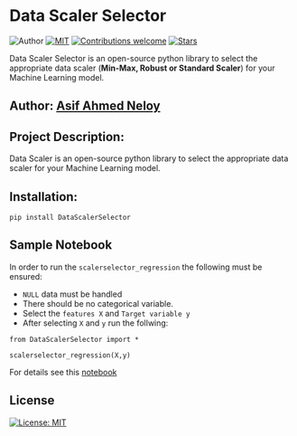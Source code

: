 # Data Scaler Selector
![Author](https://img.shields.io/badge/author-aaneloy-blue)
[![MIT](https://img.shields.io/badge/license-MIT-5eba00.svg)](https://github.com/aaneloy/scaler_selector/blob/main/LICENSE.txt)
[![Contributions welcome](https://img.shields.io/badge/contributions-welcome-brightgreen.svg?style=flat)](https://github.com/aaneloy/scaler_selector)
[![Stars](https://img.shields.io/github/stars/aaneloy/data-scaler.svg?style=social)](https://github.com/aaneloy/data-scaler/stargazers)

Data Scaler Selector is an open-source python library to select the appropriate data scaler (**Min-Max, Robust or Standard Scaler**) for your Machine Learning model.


## Author: [Asif Ahmed Neloy](https://aaneloy.netlify.app/)

## Project Description:
Data Scaler is an open-source python library to select the appropriate data scaler for your Machine Learning model.


## Installation:
```
pip install DataScalerSelector
```

## Sample Notebook
In order to run the ``scalerselector_regression`` the following must be ensured:
* ``NULL`` data must be handled
* There should be no categorical variable.
* Select the ``features X`` and ``Target variable y``
* After selecting ``X`` and ``y`` run the follwing:
```
from DataScalerSelector import *

scalerselector_regression(X,y)

```

For details see this [notebook](https://github.com/aaneloy/scaler_selector/blob/main/src/notebook/Sample.ipynb)

## License
[![License: MIT](https://img.shields.io/badge/License-MIT-yellow.svg)](https://opensource.org/licenses/MIT)